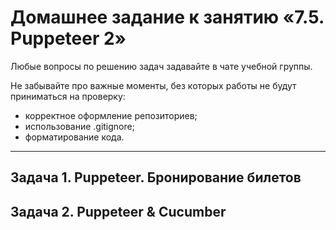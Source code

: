 # Домашнее задание к занятию «7.5. Puppeteer 2»

Любые вопросы по решению задач задавайте в чате учебной группы.

Не забывайте про важные моменты, без которых работы не будут приниматься на проверку: 
- корректное оформление репозиториев;
- использование .gitignore;
- форматирование кода.

---

  ## Задача 1. Puppeteer. Бронирование билетов

  ## Задача 2. Puppeteer & Cucumber